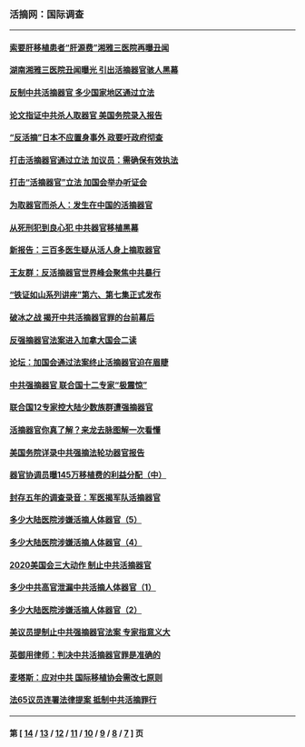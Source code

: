 ### 活摘网：国际调查
---
#### [索要肝移植患者“肝源费”湘雅三医院再曝丑闻](../../pages/nf5947/n14055320.md?09080430) 
#### [湖南湘雅三医院丑闻曝光 引出活摘器官骇人黑幕](../../pages/nf5947/n14051847.md?09080430) 
#### [反制中共活摘器官 多少国家地区通过立法](../../pages/nf5947/n14009863.md?09080430) 
#### [论文指证中共杀人取器官 美国务院录入报告](../../pages/nf5947/n13999890.md?09080430) 
#### [“反活摘”日本不应置身事外 政要吁政府彻查](../../pages/nf5947/n13971188.md?09080430) 
#### [打击活摘器官通过立法 加议员：需确保有效执法](../../pages/nf5947/n13886356.md?09080430) 
#### [打击“活摘器官”立法 加国会举办听证会](../../pages/nf5947/n13869362.md?09080430) 
#### [为取器官而杀人：发生在中国的活摘器官](../../pages/nf5947/n13794731.md?09080430) 
#### [从死刑犯到良心犯 中共器官移植黑幕](../../pages/nf5947/n13764669.md?09080430) 
#### [新报告：三百多医生疑从活人身上摘取器官](../../pages/nf5947/n13703044.md?09080430) 
#### [王友群：反活摘器官世界峰会聚焦中共暴行](../../pages/nf5947/n13250738.md?09080430) 
#### [“铁证如山系列讲座”第六、第七集正式发布](../../pages/nf5947/n13106287.md?09080430) 
#### [破冰之战 揭开中共活摘器官罪的台前幕后](../../pages/nf5947/n13082457.md?09080430) 
#### [反强摘器官法案进入加拿大国会二读](../../pages/nf5947/n13033450.md?09080430) 
#### [论坛：加国会通过法案终止活摘器官迫在眉睫](../../pages/nf5947/n13029839.md?09080430) 
#### [中共强摘器官 联合国十二专家“极震惊”](../../pages/nf5947/n13024313.md?09080430) 
#### [联合国12专家控大陆少数族群遭强摘器官](../../pages/nf5947/n13023877.md?09080430) 
#### [活摘器官你真了解？来龙去脉图解一次看懂](../../pages/nf5947/n13013820.md?09080430) 
#### [美国务院详录中共强摘法轮功器官报告](../../pages/nf5947/n12944519.md?09080430) 
#### [器官协调员曝145万移植费的利益分配（中）](../../pages/nf5947/n12894547.md?09080430) 
#### [封存五年的调查录音：军医揭军队活摘器官](../../pages/nf5947/n12798692.md?09080430) 
#### [多少大陆医院涉嫌活摘人体器官（5）](../../pages/nf5947/n12768383.md?09080430) 
#### [多少大陆医院涉嫌活摘人体器官（4）](../../pages/nf5947/n12664434.md?09080430) 
#### [2020美国会三大动作 制止中共活摘器官](../../pages/nf5947/n12682004.md?09080430) 
#### [多少中共高官泄漏中共活摘人体器官（1）](../../pages/nf5947/n12671234.md?09080430) 
#### [多少大陆医院涉嫌活摘人体器官（2）](../../pages/nf5947/n12655589.md?09080430) 
#### [美议员提制止中共强摘器官法案 专家指意义大](../../pages/nf5947/n12630561.md?09080430) 
#### [英御用律师：判决中共活摘器官罪是准确的](../../pages/nf5947/n12580740.md?09080430) 
#### [麦塔斯：应对中共 国际移植协会需改七原则](../../pages/nf5947/n12514711.md?09080430) 
#### [法65议员连署法律提案 抵制中共活摘罪行](../../pages/nf5947/n12437047.md?09080430) 

---
#### 第 [ [14](./14.md?09080430) / [13](./13.md?09080430) / [12](./12.md?09080430) / [11](./11.md?09080430) / [10](./10.md?09080430) / [9](./9.md?09080430) / [8](./8.md?09080430) / [7](./7.md?09080430) ] 页
